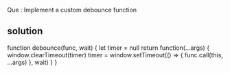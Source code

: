 Que : Implement a custom debounce function

## solution
function debounce(func, wait) {
  let timer = null
  return function(...args) {
    window.clearTimeout(timer)
    timer = window.setTimeout(() => {
      func.call(this, ...args)
    }, wait)
  }
}